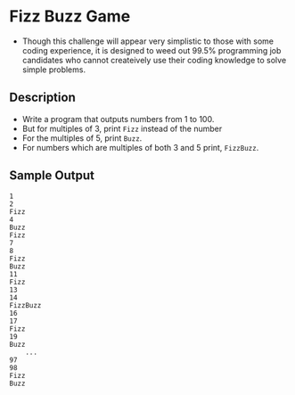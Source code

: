# Fizz Buzz Game

- Though this challenge will appear very simplistic to those with some coding experience, it is designed to weed out 99.5% programming job candidates who cannot createively use their coding knowledge to solve simple problems.

## Description

- Write a program that outputs numbers from 1 to 100.
- But for multiples of 3, print `Fizz` instead of the number
- For the multiples of 5, print `Buzz`.
- For numbers which are multiples of both 3 and 5 print, `FizzBuzz`.

## Sample Output

```
1
2
Fizz
4
Buzz
Fizz
7
8
Fizz
Buzz
11
Fizz
13
14
FizzBuzz
16
17
Fizz
19
Buzz
    ...
97
98
Fizz
Buzz
```